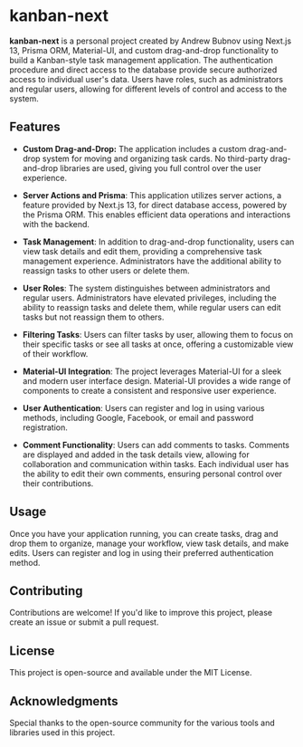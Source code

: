 # kanban-next

**kanban-next** is a personal project created by Andrew Bubnov using Next.js 13, Prisma ORM, Material-UI, and custom drag-and-drop functionality to build a Kanban-style task management application. The authentication procedure and direct access to the database provide secure authorized access to individual user's data. Users have roles, such as administrators and regular users, allowing for different levels of control and access to the system.

## Features

- **Custom Drag-and-Drop:** The application includes a custom drag-and-drop system for moving and organizing task cards. No third-party drag-and-drop libraries are used, giving you full control over the user experience.

- **Server Actions and Prisma**: This application utilizes server actions, a feature provided by Next.js 13, for direct database access, powered by the Prisma ORM. This enables efficient data operations and interactions with the backend.

- **Task Management**: In addition to drag-and-drop functionality, users can view task details and edit them, providing a comprehensive task management experience. Administrators have the additional ability to reassign tasks to other users or delete them.

- **User Roles**: The system distinguishes between administrators and regular users. Administrators have elevated privileges, including the ability to reassign tasks and delete them, while regular users can edit tasks but not reassign them to others.

- **Filtering Tasks**: Users can filter tasks by user, allowing them to focus on their specific tasks or see all tasks at once, offering a customizable view of their workflow.

- **Material-UI Integration**: The project leverages Material-UI for a sleek and modern user interface design. Material-UI provides a wide range of components to create a consistent and responsive user experience.

- **User Authentication**: Users can register and log in using various methods, including Google, Facebook, or email and password registration.
  
- **Comment Functionality**: Users can add comments to tasks. Comments are displayed and added in the task details view, allowing for collaboration and communication within tasks. Each individual user has the ability to edit their own comments, ensuring personal control over their contributions.


## Usage

Once you have your application running, you can create tasks, drag and drop them to organize, manage your workflow, view task details, and make edits. Users can register and log in using their preferred authentication method.

## Contributing

Contributions are welcome! If you'd like to improve this project, please create an issue or submit a pull request.

## License

This project is open-source and available under the MIT License.

## Acknowledgments

Special thanks to the open-source community for the various tools and libraries used in this project.

